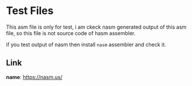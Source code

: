 # Test Files

This asm file is only for test, i am ckeck nasm generated output of this asm file, so this file is not source code of hasm assembler.

if you test output of nasm then install `nasm` assembler and check it.

## Link

**name**: <https://nasm.us/>
